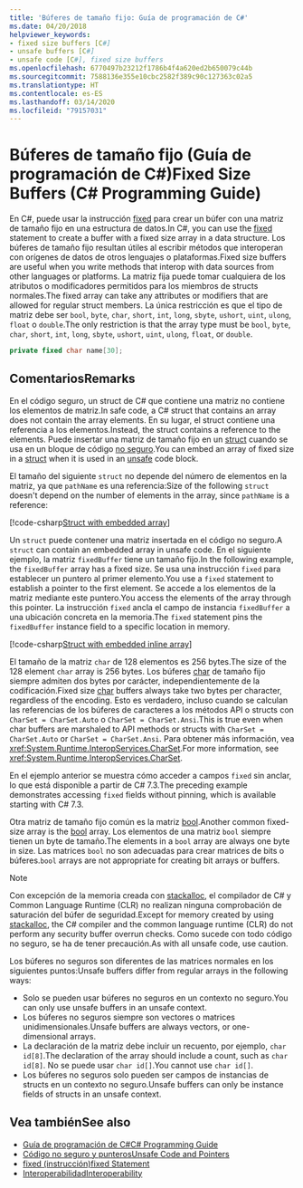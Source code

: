 ```yaml
---
title: 'Búferes de tamaño fijo: Guía de programación de C#'
ms.date: 04/20/2018
helpviewer_keywords:
- fixed size buffers [C#]
- unsafe buffers [C#]
- unsafe code [C#], fixed size buffers
ms.openlocfilehash: 6770497b23212f1786b4f4a620ed2b650079c44b
ms.sourcegitcommit: 7588136e355e10cbc2582f389c90c127363c02a5
ms.translationtype: HT
ms.contentlocale: es-ES
ms.lasthandoff: 03/14/2020
ms.locfileid: "79157031"
---
```

# <a name="fixed-size-buffers-c-programming-guide"></a><span data-ttu-id="4e49e-102">Búferes de tamaño fijo (Guía de programación de C#)</span><span class="sxs-lookup"><span data-stu-id="4e49e-102">Fixed Size Buffers (C# Programming Guide)</span></span>

<span data-ttu-id="4e49e-103">En C#, puede usar la instrucción [fixed](../../language-reference/keywords/fixed-statement.md) para crear un búfer con una matriz de tamaño fijo en una estructura de datos.</span><span class="sxs-lookup"><span data-stu-id="4e49e-103">In C#, you can use the [fixed](../../language-reference/keywords/fixed-statement.md) statement to create a buffer with a fixed size array in a data structure.</span></span> <span data-ttu-id="4e49e-104">Los búferes de tamaño fijo resultan útiles al escribir métodos que interoperan con orígenes de datos de otros lenguajes o plataformas.</span><span class="sxs-lookup"><span data-stu-id="4e49e-104">Fixed size buffers are useful when you write methods that interop with data sources from other languages or platforms.</span></span> <span data-ttu-id="4e49e-105">La matriz fija puede tomar cualquiera de los atributos o modificadores permitidos para los miembros de structs normales.</span><span class="sxs-lookup"><span data-stu-id="4e49e-105">The fixed array can take any attributes or modifiers that are allowed for regular struct members.</span></span> <span data-ttu-id="4e49e-106">La única restricción es que el tipo de matriz debe ser `bool`, `byte`, `char`, `short`, `int`, `long`, `sbyte`, `ushort`, `uint`, `ulong`, `float` o `double`.</span><span class="sxs-lookup"><span data-stu-id="4e49e-106">The only restriction is that the array type must be `bool`, `byte`, `char`, `short`, `int`, `long`, `sbyte`, `ushort`, `uint`, `ulong`, `float`, or `double`.</span></span>

```csharp
private fixed char name[30];
```

## <a name="remarks"></a><span data-ttu-id="4e49e-107">Comentarios</span><span class="sxs-lookup"><span data-stu-id="4e49e-107">Remarks</span></span>

<span data-ttu-id="4e49e-108">En el código seguro, un struct de C# que contiene una matriz no contiene los elementos de matriz.</span><span class="sxs-lookup"><span data-stu-id="4e49e-108">In safe code, a C# struct that contains an array does not contain the array elements.</span></span> <span data-ttu-id="4e49e-109">En su lugar, el struct contiene una referencia a los elementos.</span><span class="sxs-lookup"><span data-stu-id="4e49e-109">Instead, the struct contains a reference to the elements.</span></span> <span data-ttu-id="4e49e-110">Puede insertar una matriz de tamaño fijo en un [struct](../../language-reference/builtin-types/struct.md) cuando se usa en un bloque de código [no seguro](../../language-reference/keywords/unsafe.md).</span><span class="sxs-lookup"><span data-stu-id="4e49e-110">You can embed an array of fixed size in a [struct](../../language-reference/builtin-types/struct.md) when it is used in an [unsafe](../../language-reference/keywords/unsafe.md) code block.</span></span>

<span data-ttu-id="4e49e-111">El tamaño del siguiente `struct` no depende del número de elementos en la matriz, ya que `pathName` es una referencia:</span><span class="sxs-lookup"><span data-stu-id="4e49e-111">Size of the following `struct` doesn't depend on the number of elements in the array, since `pathName` is a reference:</span></span>

[!code-csharp[Struct with embedded array](../../../../samples/snippets/csharp/keywords/FixedKeywordExamples.cs#6)]

<span data-ttu-id="4e49e-112">Un `struct` puede contener una matriz insertada en el código no seguro.</span><span class="sxs-lookup"><span data-stu-id="4e49e-112">A `struct` can contain an embedded array in unsafe code.</span></span> <span data-ttu-id="4e49e-113">En el siguiente ejemplo, la matriz `fixedBuffer` tiene un tamaño fijo.</span><span class="sxs-lookup"><span data-stu-id="4e49e-113">In the following example, the `fixedBuffer` array has a fixed size.</span></span> <span data-ttu-id="4e49e-114">Se usa una instrucción `fixed` para establecer un puntero al primer elemento.</span><span class="sxs-lookup"><span data-stu-id="4e49e-114">You use a `fixed` statement to establish a pointer to the first element.</span></span> <span data-ttu-id="4e49e-115">Se accede a los elementos de la matriz mediante este puntero.</span><span class="sxs-lookup"><span data-stu-id="4e49e-115">You access the elements of the array through this pointer.</span></span> <span data-ttu-id="4e49e-116">La instrucción `fixed` ancla el campo de instancia `fixedBuffer` a una ubicación concreta en la memoria.</span><span class="sxs-lookup"><span data-stu-id="4e49e-116">The `fixed` statement pins the `fixedBuffer` instance field to a specific location in memory.</span></span>

[!code-csharp[Struct with embedded inline array](../../../../samples/snippets/csharp/keywords/FixedKeywordExamples.cs#7)]

<span data-ttu-id="4e49e-117">El tamaño de la matriz `char` de 128 elementos es 256 bytes.</span><span class="sxs-lookup"><span data-stu-id="4e49e-117">The size of the 128 element `char` array is 256 bytes.</span></span> <span data-ttu-id="4e49e-118">Los búferes [char](../../language-reference/builtin-types/char.md) de tamaño fijo siempre admiten dos bytes por carácter, independientemente de la codificación.</span><span class="sxs-lookup"><span data-stu-id="4e49e-118">Fixed size [char](../../language-reference/builtin-types/char.md) buffers always take two bytes per character, regardless of the encoding.</span></span> <span data-ttu-id="4e49e-119">Esto es verdadero, incluso cuando se calculan las referencias de los búferes de caracteres a los métodos API o structs con `CharSet = CharSet.Auto` o `CharSet = CharSet.Ansi`.</span><span class="sxs-lookup"><span data-stu-id="4e49e-119">This is true even when char buffers are marshaled to API methods or structs with `CharSet = CharSet.Auto` or `CharSet = CharSet.Ansi`.</span></span> <span data-ttu-id="4e49e-120">Para obtener más información, vea <xref:System.Runtime.InteropServices.CharSet>.</span><span class="sxs-lookup"><span data-stu-id="4e49e-120">For more information, see <xref:System.Runtime.InteropServices.CharSet>.</span></span>

<span data-ttu-id="4e49e-121">En el ejemplo anterior se muestra cómo acceder a campos `fixed` sin anclar, lo que está disponible a partir de C# 7.3.</span><span class="sxs-lookup"><span data-stu-id="4e49e-121">The  preceding example demonstrates accessing `fixed` fields without pinning, which is available starting with C# 7.3.</span></span>

<span data-ttu-id="4e49e-122">Otra matriz de tamaño fijo común es la matriz [bool](../../language-reference/builtin-types/bool.md).</span><span class="sxs-lookup"><span data-stu-id="4e49e-122">Another common fixed-size array is the [bool](../../language-reference/builtin-types/bool.md) array.</span></span> <span data-ttu-id="4e49e-123">Los elementos de una matriz `bool` siempre tienen un byte de tamaño.</span><span class="sxs-lookup"><span data-stu-id="4e49e-123">The elements in a `bool` array are always one byte in size.</span></span> <span data-ttu-id="4e49e-124">Las matrices `bool` no son adecuadas para crear matrices de bits o búferes.</span><span class="sxs-lookup"><span data-stu-id="4e49e-124">`bool` arrays are not appropriate for creating bit arrays or buffers.</span></span>

> [!NOTE]
> <span data-ttu-id="4e49e-125">Con excepción de la memoria creada con [stackalloc](../../language-reference/operators/stackalloc.md), el compilador de C# y Common Language Runtime (CLR) no realizan ninguna comprobación de saturación del búfer de seguridad.</span><span class="sxs-lookup"><span data-stu-id="4e49e-125">Except for memory created by using [stackalloc](../../language-reference/operators/stackalloc.md), the C# compiler and the common language runtime (CLR) do not perform any security buffer overrun checks.</span></span> <span data-ttu-id="4e49e-126">Como sucede con todo código no seguro, se ha de tener precaución.</span><span class="sxs-lookup"><span data-stu-id="4e49e-126">As with all unsafe code, use caution.</span></span>

<span data-ttu-id="4e49e-127">Los búferes no seguros son diferentes de las matrices normales en los siguientes puntos:</span><span class="sxs-lookup"><span data-stu-id="4e49e-127">Unsafe buffers differ from regular arrays in the following ways:</span></span>

- <span data-ttu-id="4e49e-128">Solo se pueden usar búferes no seguros en un contexto no seguro.</span><span class="sxs-lookup"><span data-stu-id="4e49e-128">You can only use unsafe buffers in an unsafe context.</span></span>
- <span data-ttu-id="4e49e-129">Los búferes no seguros siempre son vectores o matrices unidimensionales.</span><span class="sxs-lookup"><span data-stu-id="4e49e-129">Unsafe buffers are always vectors, or one-dimensional arrays.</span></span>
- <span data-ttu-id="4e49e-130">La declaración de la matriz debe incluir un recuento, por ejemplo, `char id[8]`.</span><span class="sxs-lookup"><span data-stu-id="4e49e-130">The declaration of the array should include a count, such as `char id[8]`.</span></span> <span data-ttu-id="4e49e-131">No se puede usar `char id[]`.</span><span class="sxs-lookup"><span data-stu-id="4e49e-131">You cannot use `char id[]`.</span></span>
- <span data-ttu-id="4e49e-132">Los búferes no seguros solo pueden ser campos de instancias de structs en un contexto no seguro.</span><span class="sxs-lookup"><span data-stu-id="4e49e-132">Unsafe buffers can only be instance fields of structs in an unsafe context.</span></span>

## <a name="see-also"></a><span data-ttu-id="4e49e-133">Vea también</span><span class="sxs-lookup"><span data-stu-id="4e49e-133">See also</span></span>

- [<span data-ttu-id="4e49e-134">Guía de programación de C#</span><span class="sxs-lookup"><span data-stu-id="4e49e-134">C# Programming Guide</span></span>](../index.md)
- [<span data-ttu-id="4e49e-135">Código no seguro y punteros</span><span class="sxs-lookup"><span data-stu-id="4e49e-135">Unsafe Code and Pointers</span></span>](index.md)
- [<span data-ttu-id="4e49e-136">fixed (instrucción)</span><span class="sxs-lookup"><span data-stu-id="4e49e-136">fixed Statement</span></span>](../../language-reference/keywords/fixed-statement.md)
- [<span data-ttu-id="4e49e-137">Interoperabilidad</span><span class="sxs-lookup"><span data-stu-id="4e49e-137">Interoperability</span></span>](../interop/index.md)
